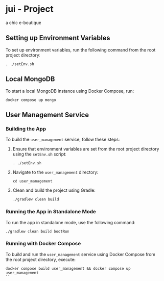 # jui - Project
a chic e-boutique

## Setting up Environment Variables
To set up environment variables, run the following command from the root project directory:

```
. ./setEnv.sh
```

## Local MongoDB
To start a local MongoDB instance using Docker Compose, run:

```
docker compose up mongo
```

## User Management Service

### Building the App
To build the `user_management` service, follow these steps:

1. Ensure that environment variables are set from the root project directory using the `setEnv.sh` script:

   ```
   . ./setEnv.sh
   ```

2. Navigate to the `user_management` directory:

   ```
   cd user_management
   ```

3. Clean and build the project using Gradle:

   ```
   ./gradlew clean build
   ```

### Running the App in Standalone Mode
To run the app in standalone mode, use the following command:

```
./gradlew clean build bootRun
```

### Running with Docker Compose
To build and run the `user_management` service using Docker Compose from the root project directory, execute:

```
docker compose build user_management && docker compose up user_management
``
